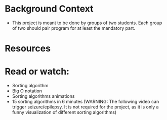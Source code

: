 # Background Context

* This project is meant to be done by groups of two students. Each group of two should pair program for at least the mandatory part.

# Resources

# Read or watch:

* Sorting algorithm
* Big O notation
* Sorting algorithms animations
* 15 sorting algorithms in 6 minutes (WARNING: The following video can trigger seizure/epilepsy. It is not required for the project, as it is only a funny visualization of different sorting algorithms)
